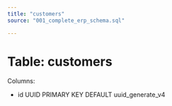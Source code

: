 ```yaml
---
title: "customers"
source: "001_complete_erp_schema.sql"

---
```


# Table: customers

Columns:

- id UUID PRIMARY KEY DEFAULT uuid_generate_v4
